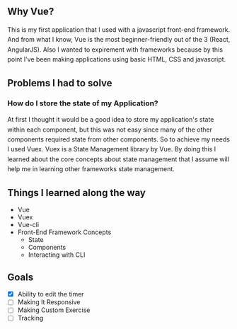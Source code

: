 ## Why Vue?
  <p style="line-height: 1.4rem;">This is my first application that I used with a javascript front-end framework. And from what I know, Vue is the most beginner-friendly out of the 3 (React, AngularJS). Also I wanted to expirement with frameworks because by this point I've been making applications using basic HTML, CSS and javascript.</p>


## Problems I had to solve

### How do I store the state of my Application? <br>
  <p style="line-height: 1.4rem;">At first I thought it would be a good idea to store my application's state within each component, but this was not easy since many of the other components required state from other components. So to achieve my needs I used Vuex. Vuex is a State Management library by Vue. By doing this I learned about the core concepts about state management that I assume will help me in learning other frameworks state management. </p>

## Things I learned along the way

* Vue
* Vuex
* Vue-cli
* Front-End Framework Concepts
    * State
    * Components
    * Interacting with CLI

## Goals 

- [x] Ability to edit the timer
- [ ] Making It Responsive
- [ ] Making Custom Exercise 
- [ ] Tracking 
